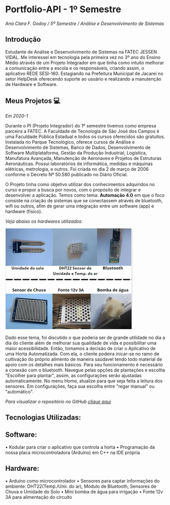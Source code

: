 # Portfolio-API - 1º Semestre

*Ana Clara F. Godoy / 5º Semestre / Análise e Desenvolvimento de Sistemas*

## Introdução
Estudante de Análise e Desenvolvimento de Sistemas na FATEC JESSEN VIDAL. Me interessei em tecnologia pela primeira vez no 3º ano do Ensino Médio através de um Projeto Integrador em que tinha como intuito melhorar a comunicação entre a escola e os responsáveis, criando assim, o aplicativo REDE SESI-160. Estagiando na Prefeitura Municipal de Jacareí no setor HelpDesk oferecendo suporte ao usuário e realizando a manutenção de Hardware e Software. 

## **Meus Projetos** :computer:

*Em 2020-1*

Durante o PI (Projeto Integrador) do 1º semestre tivemos como empresa parceira a FATEC. A Faculdade de Tecnologia de São José dos Campos é uma Faculdade Pública Estadual e todos os cursos oferecidos são gratuitos. Instalada no Parque Tecnológico, oferece cursos de  Análise e Desenvolvimento de Sistemas, Banco de Dados, Desenvolvimento de Software Multiplataforma, Gestão da Produção Industrial, Logística, Manufatura Avançada, Manutenção de Aeronaves e Projetos de Estruturas Aeronáuticas. Possui laboratórios de informática, medidas e máquinas elétricas, metrologia, e outros. Foi criada no dia 2 de março de 2006 conforme o Decreto Nº 50.580 publicado no Diário Oficial.

O Projeto tinha como objetivo utilizar dos conhecimentos adquiridos no curso e propor a busca por novos, com o propósito de integrar e desenvolver a aplicação. Temos como tema: **Automação 4.0** em que o foco consiste na criação de sistemas que se conectassem através de bluetooth, wifi ou outros, afim de gerar uma integração entre um software (app) e hardware (físico).

*Veja abaixo os hardwares utilizados:*

![Imagens](https://github.com/AnafGodoy/Portfolio-API/blob/main/imagens.PNG)

Dado esse tema, foi discutido o que poderia ser de grande utilidade no dia a dia do cliente além de melhorar sua qualidade de vida e possibilitar uma maior acessibilidade. Então, tomamos a decisão de criar o Aplicativo de uma Horta Automatizada. Com ela, o cliente podeira inicar-se no ramo de cultivação do próprio alimento de maneira saúdavel tendo todo material de apoio com os detalhes mais básicos. Para seu funcionamento é necessário a conexão com o bluetooth. Navegue pelas opções de plantações e escolha "Escolher para plantar", assim, as configurações serão ajustadas automaticamente. No menu Home, atualize para que seja feita a leitura dos sensores. Em configurações, faça sua escolha entre "regar manual" ou "automático".



*Para visualizar o repositório no GitHub [clique aqui](https://github.com/AnafGodoy/PI-HortaAutomatizada)*

## **Tecnologias Utilizadas:**
## Software:
•	Kodular para criar o aplicativo que controla a horta
•	Programação da nossa placa microcontroladora (Arduíno) em C++ na IDE própria

## Hardware:
•	Arduíno como microcontrolador
•	Sensores para captar informações do ambiente: DHT22(Temp./Umi. do ar), Módulo de Bluetooth, Sensores de Chuva e Umidade do Solo
•	Mini bomba de água para irrigação
•	Fonte 12v 3A para alimentação do circuito

